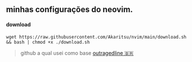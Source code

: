 ## minhas configurações do neovim.

#### download
    wget https://raw.githubusercontent.com/Akaritsu/nvim/main/download.sh && bash | chmod +x ./download.sh
> github a qual usei como base [outragedline 🇧🇷](https://github.com/outragedline/neovim-termux)
